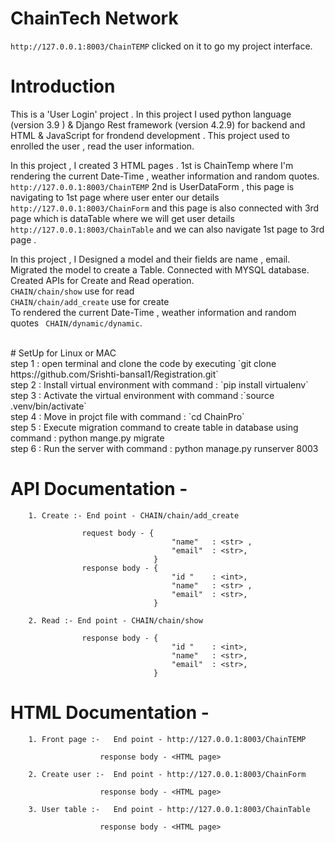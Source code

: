 # ChainTech Network
`http://127.0.0.1:8003/ChainTEMP`  clicked on it to go my project interface.

# Introduction <br>

This is a 'User Login' project . In this project I used python language (version 3.9 ) & 
Django Rest framework (version 4.2.9) for backend and HTML & JavaScript for frondend development .
This project used to enrolled the user , read the user information.

In this project , I created 3 HTML pages . 1st is ChainTemp where I'm rendering the current Date-Time , weather information and random quotes. 
`http://127.0.0.1:8003/ChainTEMP` 
2nd is UserDataForm , this page is navigating to 1st page where user enter our details  
`http://127.0.0.1:8003/ChainForm` and this page is also connected with 3rd page which is dataTable where we will get user details `http://127.0.0.1:8003/ChainTable`  and we can also navigate 1st page to 3rd page . <br>

In this project , I Designed a model and their fields are name , email. Migrated the model to create a Table. Connected with MYSQL database. Created APIs for Create and Read operation. 
 <br>
`CHAIN/chain/show` use for read <br> `CHAIN/chain/add_create` use for create <br>
To rendered the current Date-Time , weather information and random quotes ` CHAIN/dynamic/dynamic`.

<br>
# SetUp for Linux or MAC <br>
step 1 : open terminal and clone the code by executing 
`git clone https://github.com/Srishti-bansal1/Registration.git`
<br>
step 2 : Install virtual environment  with command : 
`pip install virtualenv`
<br>
step 3 : Activate the virtual environment with command :`source  .venv/bin/activate`
<br>
step 4 : Move in projct file with command : `cd ChainPro`
<br>
step 5 : Execute migration command to create table in database using command : python mange.py migrate
<br>
step 6 : Run the server with command : python manage.py runserver 8003
<br> 

# API Documentation -<br>
        1. Create :- End point - CHAIN/chain/add_create

                    request body - {	
                                        "name"   : <str> ,
                                        "email"  : <str>,
                                    }	
                    response body - {	
                                        "id "    : <int>,
                                        "name"   : <str> ,
                                        "email"  : <str>,
                                    }

        2. Read :- End point - CHAIN/chain/show
        
                    response body - {	
                                        "id "    : <int>,
                                        "name"   : <str>,
                                        "email"  : <str>,
                                    }

# HTML Documentation - <br>
        1. Front page :-   End point - http://127.0.0.1:8003/ChainTEMP

                        response body - <HTML page>       

        2. Create user :-  End point - http://127.0.0.1:8003/ChainForm

                        response body - <HTML page>

        3. User table :-   End point - http://127.0.0.1:8003/ChainTable

                        response body - <HTML page>
                           	
